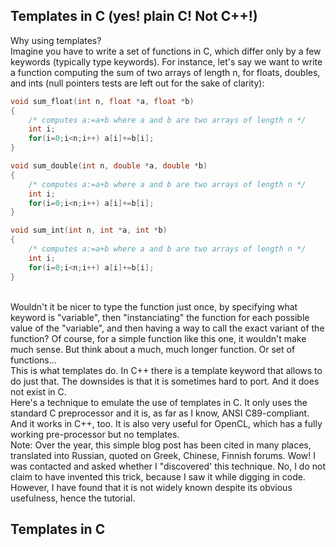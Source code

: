 ## Templates in C (yes! plain C! Not C++!)
Why using templates?
<br>
Imagine you have to write a set of functions in C, which differ only by a few keywords (typically type keywords). For instance, let's say we want to write a function computing the sum of two arrays of length n, for floats, doubles, and ints (null pointers tests are left out for the sake of clarity):
```c
void sum_float(int n, float *a, float *b)
{
	/* computes a:=a+b where a and b are two arrays of length n */
	int i;
	for(i=0;i<n;i++) a[i]+=b[i];
}

void sum_double(int n, double *a, double *b)
{
	/* computes a:=a+b where a and b are two arrays of length n */
	int i;
	for(i=0;i<n;i++) a[i]+=b[i];
}

void sum_int(int n, int *a, int *b)
{
	/* computes a:=a+b where a and b are two arrays of length n */
	int i;
	for(i=0;i<n;i++) a[i]+=b[i];
}
```
<br>
Wouldn't it be nicer to type the function just once, by specifying what keyword is "variable", then "instanciating" the function for each possible value of the "variable", and then having a way to call the exact variant of the function? Of course, for a simple function like this one, it wouldn't make much sense. But think about a much, much longer function. Or set of functions...
<br>
This is what templates do. In C++ there is a template keyword that allows to do just that. The downsides is that it is sometimes hard to port. And it does not exist in C.
<br>
Here's a technique to emulate the use of templates in C. It only uses the standard C preprocessor and it is, as far as I know, ANSI C89-compliant. And it works in C++, too. It is also very useful for OpenCL, which has a fully working pre-processor but no templates.
<br>
Note: Over the year, this simple blog post has been cited in many places, translated into Russian, quoted on Greek, Chinese, Finnish forums. Wow! I was contacted and asked whether I "discovered' this technique. No, I do not claim to have invented this trick, because I saw it while digging in code. However, I have found that it is not widely known despite its obvious usefulness, hence the tutorial.

## Templates in C